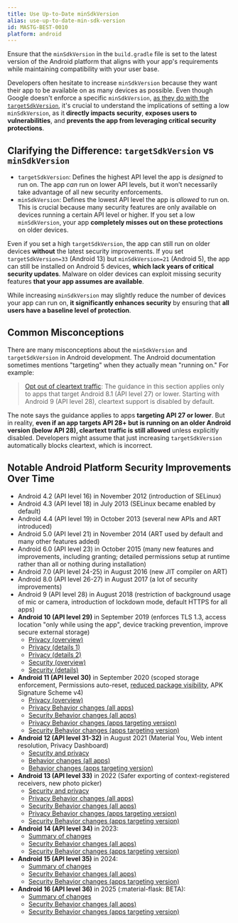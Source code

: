 ```yaml
---
title: Use Up-to-Date minSdkVersion
alias: use-up-to-date-min-sdk-version
id: MASTG-BEST-0010
platform: android
---
```


Ensure that the `minSdkVersion` in the `build.gradle` file is set to the latest version of the Android platform that aligns with your app's requirements while maintaining compatibility with your user base.

Developers often hesitate to increase `minSdkVersion` because they want their app to be available on as many devices as possible. Even though Google doesn't enforce a specific `minSdkVersion`, [as they do with the `targetSdkVersion`](https://support.google.com/googleplay/android-developer/answer/11926878), it's crucial to understand the implications of setting a low `minSdkVersion`, as it **directly impacts security**, **exposes users to vulnerabilities**, and **prevents the app from leveraging critical security protections**.

## Clarifying the Difference: `targetSdkVersion` vs `minSdkVersion`

- `targetSdkVersion`: Defines the highest API level the app is _designed_ to run on. The app _can_ run on lower API levels, but it won’t necessarily take advantage of all new security enforcements.
- `minSdkVersion`: Defines the lowest API level the app is _allowed_ to run on. This is crucial because many security features are only available on devices running a certain API level or higher. If you set a low `minSdkVersion`, your app **completely misses out on these protections** on older devices.
  
Even if you set a high `targetSdkVersion`, the app can still run on older devices **without** the latest security improvements. If you set `targetSdkVersion=33` (Android 13) but `minSdkVersion=21` (Android 5), the app can still be installed on Android 5 devices, **which lack years of critical security updates**. Malware on older devices can exploit missing security features **that your app assumes are available**.

While increasing `minSdkVersion` may slightly reduce the number of devices your app can run on, **it significantly enhances security** by ensuring that **all users have a baseline level of protection**.  

## Common Misconceptions

There are many misconceptions about the `minSdkVersion` and `targetSdkVersion` in Android development. The Android documentation sometimes mentions "targeting" when they actually mean "running on." For example:

> [Opt out of cleartext traffic](https://developer.android.com/privacy-and-security/security-config#CleartextTrafficPermitted): The guidance in this section applies only to apps that target Android 8.1 (API level 27) or lower. Starting with Android 9 (API level 28), cleartext support is disabled by default.

The note says the guidance applies to apps **targeting API 27 or lower**. But in reality, **even if an app targets API 28+ but is running on an older Android version (below API 28), cleartext traffic is still allowed** unless explicitly disabled. Developers might assume that just increasing `targetSdkVersion` automatically blocks cleartext, which is incorrect.

## Notable Android Platform Security Improvements Over Time

- Android 4.2 (API level 16) in November 2012 (introduction of SELinux)
- Android 4.3 (API level 18) in July 2013 (SELinux became enabled by default)
- Android 4.4 (API level 19) in October 2013 (several new APIs and ART introduced)
- Android 5.0 (API level 21) in November 2014 (ART used by default and many other features added)
- Android 6.0 (API level 23) in October 2015 (many new features and improvements, including granting; detailed permissions setup at runtime rather than all or nothing during installation)
- Android 7.0 (API level 24-25) in August 2016 (new JIT compiler on ART)
- Android 8.0 (API level 26-27) in August 2017 (a lot of security improvements)
- Android 9 (API level 28) in August 2018 (restriction of background usage of mic or camera, introduction of lockdown mode, default HTTPS for all apps)
- **Android 10 (API level 29)** in September 2019 (enforces TLS 1.3, access location "only while using the app", device tracking prevention, improve secure external storage)
    - [Privacy (overview)](https://developer.android.com/about/versions/10/highlights#privacy_for_users "Android 10 Privacy Overview")
    - [Privacy (details 1)](https://developer.android.com/about/versions/10/privacy "Android 10 Privacy Details 1")
    - [Privacy (details 2)](https://developer.android.com/about/versions/10/privacy/changes "Android 10 Privacy Details 2")
    - [Security (overview)](https://developer.android.com/about/versions/10/highlights#security "Android 10 Security Overview")
    - [Security (details)](https://developer.android.com/about/versions/10/behavior-changes-all#security "Android 10 Security Details")
- **Android 11 (API level 30)** in September 2020 (scoped storage enforcement, Permissions auto-reset, [reduced package visibility](https://developer.android.com/training/package-visibility), APK Signature Scheme v4)
    - [Privacy (overview)](https://developer.android.com/about/versions/11/privacy "Android 11 Privacy Overview")
    - [Privacy Behavior changes (all apps)](https://developer.android.com/about/versions/11/behavior-changes-all "Android 11 Privacy Behavior changes (all apps)")
    - [Security Behavior changes (all apps)](https://developer.android.com/about/versions/11/behavior-changes-all#security "Android 11 Security Behavior changes (all apps)")
    - [Privacy Behavior changes (apps targeting version)](https://developer.android.com/about/versions/11/behavior-changes-11#privacy "Android 11 Privacy Behavior changes (apps targeting version)")
    - [Security Behavior changes (apps targeting version)](https://developer.android.com/about/versions/11/behavior-changes-11#security "Android 11 Security Behavior changes (apps targeting version)")
- **Android 12 (API level 31-32)** in August 2021 (Material You, Web intent resolution, Privacy Dashboard)
    - [Security and privacy](https://developer.android.com/about/versions/12/features#security-privacy "Android 12 Security and privacy")
    - [Behavior changes (all apps)](https://developer.android.com/about/versions/12/behavior-changes-all#security-privacy "Android 12 Behavior changes (all apps)")
    - [Behavior changes (apps targeting version)](https://developer.android.com/about/versions/12/behavior-changes-12#security-privacy "Android 12 Behavior changes (apps targeting version)")
- **Android 13 (API level 33)** in 2022 (Safer exporting of context-registered receivers, new photo picker)
    - [Security and privacy](https://developer.android.com/about/versions/13/features#privacy-security "Android 13 Security and privacy")
    - [Privacy Behavior changes (all apps)](https://developer.android.com/about/versions/13/behavior-changes-all#privacy "Android 13 Privacy Behavior changes (all apps)")
    - [Security Behavior changes (all apps)](https://developer.android.com/about/versions/13/behavior-changes-all#security "Android 13 Security Behavior changes (all apps)")
    - [Privacy Behavior changes (apps targeting version)](https://developer.android.com/about/versions/13/behavior-changes-13#privacy "Android 13 Privacy Behavior changes (apps targeting version)")
    - [Security Behavior changes (apps targeting version)](https://developer.android.com/about/versions/13/behavior-changes-13#security "Android 13 Security Behavior changes (apps targeting version)")
- **Android 14 (API level 34)** in 2023:
    - [Summary of changes](https://developer.android.com/about/versions/14/summary "Android 14 Summary of changes")
    - [Security Behavior changes (all apps)](https://developer.android.com/about/versions/14/behavior-changes-all#security "Android 14 Security Behavior changes (all apps)")
    - [Security Behavior changes (apps targeting version)](https://developer.android.com/about/versions/14/behavior-changes-14#security "Android 14 Security Behavior changes (apps targeting version)")
- **Android 15 (API level 35)** in 2024:
    - [Summary of changes](https://developer.android.com/about/versions/15/summary "Android 15 Summary of changes")
    - [Security Behavior changes (all apps)](https://developer.android.com/about/versions/15/behavior-changes-all#security "Android 15 Security Behavior changes (all apps)")
    - [Security Behavior changes (apps targeting version)](https://developer.android.com/about/versions/15/behavior-changes-15#security "Android 15 Security Behavior changes (apps targeting version)")
- **Android 16 (API level 36)** in 2025 (:material-flask: BETA):
    - [Summary of changes](https://developer.android.com/about/versions/16/summary "Android 16 Summary of changes")
    - [Security Behavior changes (all apps)](https://developer.android.com/about/versions/16/behavior-changes-all#security "Android 16 Security Behavior changes (all apps)")
    - [Security Behavior changes (apps targeting version)](https://developer.android.com/about/versions/16/behavior-changes-16#security "Android 16 Security Behavior changes (apps targeting version)")
